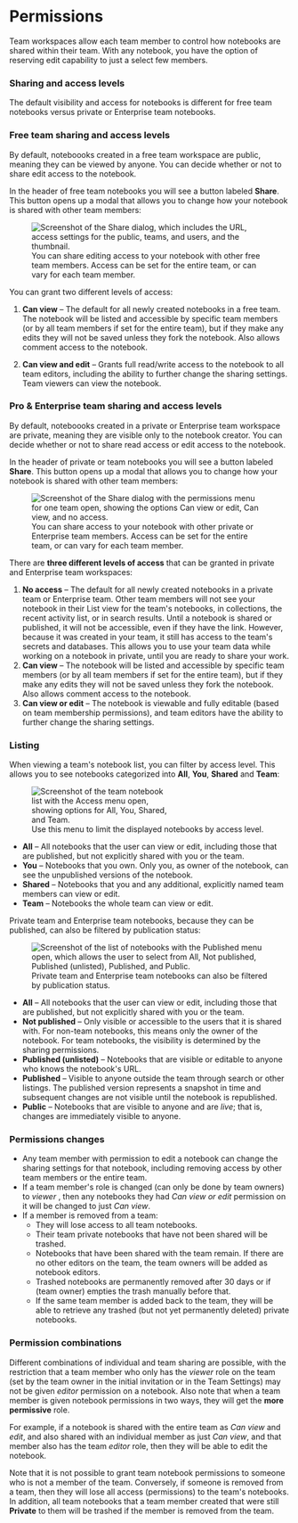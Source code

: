 # Permissions

Team workspaces allow each team member to control how notebooks are shared within their team. With any notebook, you have the option of reserving edit capability to just a select few members. 


### Sharing and access levels

The default visibility and access for notebooks is different for free team notebooks versus private or Enterprise team notebooks.

### Free team sharing and access levels

By default, noteboooks created in a free team workspace are public, meaning they can be viewed by anyone. You can decide whether or not to share edit access to the notebook.

In the header of free team notebooks you will see a button labeled **Share**. This button opens up a modal that allows you to change how your notebook is shared with other team members:

<figure>
  <img
    class="screenshot" style="max-width:450px;"
    src="/accounts-workspaces/assets/shareNotebookFreeTeam.png"
    alt="Screenshot of the Share dialog, which includes the URL, access settings for the public, teams, and users, and the thumbnail."
  />
  <figcaption>You can share editing access to your notebook with other free team members. Access can be set for the entire team, or can vary for each team member.</figcaption>
</figure>

You can grant two different levels of access:

1. **Can view** – The default for all newly created notebooks in a free team. The notebook will be listed and accessible by specific team members (or by all team members if set for the entire team), but if they make any edits they will not be saved unless they fork the notebook. Also allows comment access to the notebook. 

2. **Can view and edit** – Grants full read/write access to the notebook to all team editors, including the ability to further change the sharing settings. Team viewers can view the notebook. 

### Pro & Enterprise team sharing and access levels

<PricingBadge level="pro" />

By default, noteboooks created in a private or Enterprise team workspace are private, meaning they are visible only to the notebook creator. You can decide whether or not to share read access or edit access to the notebook.

In the header of private or  team notebooks you will see a button labeled **Share**. This button opens up a modal that allows you to change how your notebook is shared with other team members:

<figure>
  <img
    class="screenshot" style="max-width:450px;"
    src="/accounts-workspaces/assets/sharePrivateTeamEdited.png"
    alt="Screenshot of the Share dialog with the permissions menu for one team open, showing the options Can view or edit, Can view, and no access."
  />
  <figcaption>You can share access to your notebook with other private or Enterprise team members. Access can be set for the entire team, or can vary for each team member.</figcaption>
</figure>

There are **three different levels of access** that can be granted in private and Enterprise team workspaces:

1. **No access** – The default for all newly created notebooks in a private team or Enterprise team. Other team members will not see your notebook in their List view for the team's notebooks, in collections, the recent activity list, or in search results. Until a notebook is shared or published, it will not be accessible, even if they have the link. However, because it was created in your team, it still has access to the team's secrets and databases. This allows you to use your team data while working on a notebook in private, until you are ready to share your work.
2. **Can view** – The notebook will be listed and accessible by specific team members (or by all team members if set for the entire team), but if they make any edits they will not be saved unless they fork the notebook. Also allows comment access to the notebook. 
3. **Can view or edit** – The notebook is viewable and fully editable (based on team membership permissions), and team editors have the ability to further change the sharing settings.

### Listing

When viewing a team's notebook list, you can filter by access level. This allows you to see notebooks categorized into **All**, **You**, **Shared** and **Team**:

<figure>
  <img
    class="screenshot" style="max-width:250px;"
    src="/accounts-workspaces/assets/notebookAccessList@1.png"
    alt="Screenshot of the team notebook list with the Access menu open, showing options for All, You, Shared, and Team."
  />
  <figcaption>Use this menu to limit the displayed notebooks by access level. </figcaption>
</figure>

- **All** – All notebooks that the user can view or edit, including those that are published, but not explicitly shared with you or the team.
- **You** – Notebooks that you own. Only you, as owner of the notebook, can see the unpublished versions of the notebook.
- **Shared** – Notebooks that you and any additional, explicitly named team members can view or edit.
- **Team** – Notebooks the whole team can view or edit.

Private team and Enterprise team notebooks, because they can be published, can also be filtered by publication status:

<figure>
  <img
    class="screenshot" style="max-width:425px;"
    src="/accounts-workspaces/assets/notebookAccessListPrivate.png"
    alt="Screenshot of the list of notebooks with the Published menu open, which allows the user to select from All, Not published, Published (unlisted), Published, and Public."
  />
  <figcaption>Private team and Enterprise team notebooks can also be filtered by publication status. </figcaption>
</figure>

- **All** – All notebooks that the user can view or edit, including those that are published, but not explicitly shared with you or the team.
- **Not published** – Only visible or accessible to the users that it is shared with. For non-team notebooks, this means only the owner of the notebook. For team notebooks, the visibility is determined by the sharing permissions.
- **Published (unlisted)** – Notebooks that are visible or editable to anyone who knows the notebook's URL.
- **Published** – Visible to anyone outside the team through search or other listings. The published version represents a snapshot in time and subsequent changes are not visible until the notebook is republished.
- **Public** – Notebooks that are visible to anyone and are *live*; that is, changes are immediately visible to anyone.

### Permissions changes

* Any team member with permission to edit a notebook can change the sharing settings for that notebook, including removing access by other team members or the entire team. 
* If a team member's role is changed (can only be done by team owners) to _viewer_ , then any notebooks they had _Can view or edit_ permission on it will be changed to just _Can view_. 
* If a member is removed from a team:
  * They will lose access to all team notebooks.
  * Their team private notebooks that have not been shared will be trashed.
  * Notebooks that have been shared with the team remain. If there are no other editors on the team, the team owners will be added as notebook editors.
  * Trashed notebooks are permanently removed after 30 days or if (team owner) empties the trash manually before that.
  * If the same team member is added back to the team, they will be able to retrieve any trashed (but not yet permanently deleted) private notebooks.


### Permission combinations

Different combinations of individual and team sharing are possible, with the restriction that a team member who only has the _viewer_ role on the team (set by the team owner in the initial invitation or in the Team Settings) may not be given _editor_ permission on a notebook. Also note that when a team member is given notebook permissions in two ways, they will get the **more permissive** role. 

For example, if a notebook is shared with the entire team as _Can view_ and _edit_, and also shared with an individual member as just _Can view_, and that member also has the team _editor_ role, then they will be able to edit the notebook. 

Note that it is not possible to grant team notebook permissions to someone who is not a member of the team. Conversely, if someone is removed from a team, then they will lose all access (permissions) to the team's notebooks. In addition, all team notebooks that a team member created that were still **Private** to them will be trashed if the member is removed from the team. 


